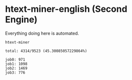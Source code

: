 # htext-miner-english (Second Engine)

Everything doing here is automated.

```
htext-miner

total: 4314/9523 (45.30085057229864%)

job0: 971
job1: 1098
job2: 1469
job3: 776
```